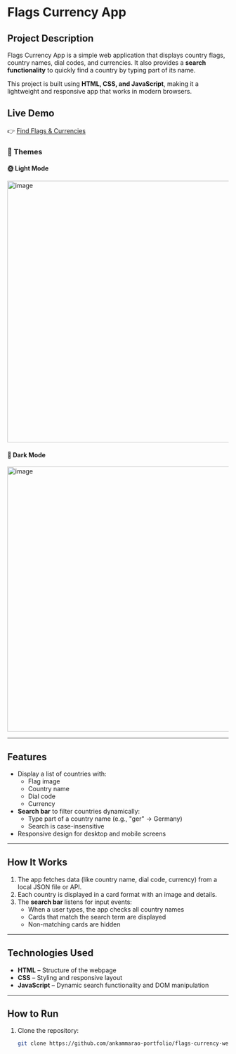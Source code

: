 # Flags Currency App

## Project Description
Flags Currency App is a simple web application that displays country flags, country names, dial codes, and currencies. It also provides a **search functionality** to quickly find a country by typing part of its name.

This project is built using **HTML, CSS, and JavaScript**, making it a lightweight and responsive app that works in modern browsers.


## Live Demo
👉 [Find Flags & Currencies](https://ankammarao-portfolio.github.io/flags-currency-website)

### 🎨 Themes

#### 🌞 Light Mode
<img width="1351" height="594" alt="image" src="https://github.com/user-attachments/assets/62f898e4-931d-4cd7-878e-388f497c75b4" />

#### 🌙 Dark Mode
<img width="1348" height="602" alt="image" src="https://github.com/user-attachments/assets/230b9323-05b9-4bd8-a8dd-bd408da8b083" />

---

## Features
- Display a list of countries with:
  - Flag image
  - Country name
  - Dial code
  - Currency
- **Search bar** to filter countries dynamically:
  - Type part of a country name (e.g., "ger" → Germany)
  - Search is case-insensitive
- Responsive design for desktop and mobile screens

---

## How It Works
1. The app fetches data (like country name, dial code, currency) from a local JSON file or API.
2. Each country is displayed in a card format with an image and details.
3. The **search bar** listens for input events:
   - When a user types, the app checks all country names
   - Cards that match the search term are displayed
   - Non-matching cards are hidden

---

## Technologies Used
- **HTML** – Structure of the webpage
- **CSS** – Styling and responsive layout
- **JavaScript** – Dynamic search functionality and DOM manipulation

---

## How to Run
1. Clone the repository:
   ```bash
   git clone https://github.com/ankammarao-portfolio/flags-currency-website.git
